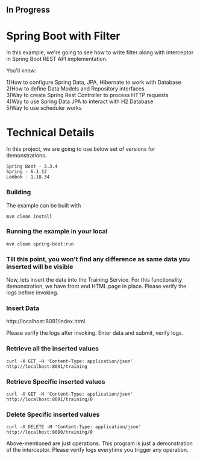## In Progress 
# Spring Boot with Filter
In this example, we're going to see how to write filter along with interceptor in Spring Boot REST API implementation.

You'll know: 

1)How to configure Spring Data, JPA, Hibernate to work with Database<br>
2)How to define Data Models and Repository interfaces<br>
3)Way to create Spring Rest Controller to process HTTP requests<br>
4)Way to use Spring Data JPA to interact with H2 Database<br>
5)Way to use scheduler works

# Technical Details
In this project, we are going to use below set of versions for demonstrations.
```shell
Spring Boot - 3.3.4
Spring - 6.1.12
Lombok - 1.18.34
```
### Building

The example can be built with
```shell
mvn clean install
```

### Running the example in your local
```shell
mvn clean spring-boot:run
```
### Till this point, you won't find any difference as same data you inserted will be visible<br>
Now, lets insert the data into the Training Service. For this functionality demonstration, we have front end HTML page in place. Please verify the logs before invoking.

### Insert Data
http://localhost:8091/index.html

Please verify the logs after invoking.
Enter data and submit, verify logs.

### Retrieve all the inserted values
```shell
curl -X GET -H 'Content-Type: application/json' http://localhost:8091/training
```
### Retrieve Specific inserted values
```shell
curl -X GET -H 'Content-Type: application/json' http://localhost:8091/training/0
```
### Delete Specific inserted values
```shell
curl -X DELETE -H 'Content-Type: application/json' http://localhost:8080/training/0
```

Above-mentioned are just operations. This program is just a demonstration of the interceptor. Please verify logs everytime you trigger any operation.
